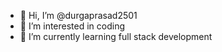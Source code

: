 - 👋 Hi, I’m @durgaprasad2501
- 👀 I’m interested in coding
- 🌱 I’m currently learning full stack development

<!---
durgaprasad2501/durgaprasad2501 is a ✨ special ✨ repository because its `README.md` (this file) appears on your GitHub profile.
You can click the Preview link to take a look at your changes.
--->
